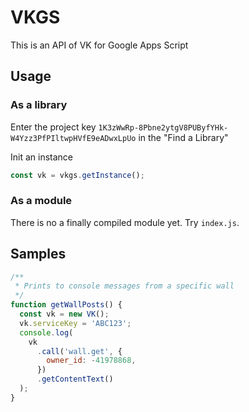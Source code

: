 # VKGS

This is an API of VK for Google Apps Script

## Usage

### As a library

Enter the project key `1K3zWwRp-8Pbne2ytgV8PUByfYHk-W4Yzz3PfPIltwpHVfE9eADwxLpUo` in the "Find a Library"

Init an instance

```js
const vk = vkgs.getInstance();
```

### As a module

There is no a finally compiled module yet. Try `index.js`.

## Samples

```js
/**
 * Prints to console messages from a specific wall
 */
function getWallPosts() {
  const vk = new VK();
  vk.serviceKey = 'ABC123';
  console.log(
    vk
      .call('wall.get', {
        owner_id: -41978868,
      })
      .getContentText()
  );
}
```

